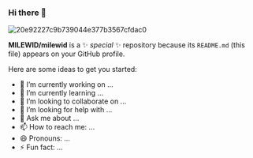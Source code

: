 ### Hi there 👋

![20e92227c9b739044e377b3567cfdac0](https://user-images.githubusercontent.com/62625293/186055932-0c71873c-1267-4509-bf61-3017312aaa3e.gif)

**MILEWID/milewid** is a ✨ _special_ ✨ repository because its `README.md` (this file) appears on your GitHub profile.

Here are some ideas to get you started:

- 🔭 I’m currently working on ...
- 🌱 I’m currently learning ...
- 👯 I’m looking to collaborate on ...
- 🤔 I’m looking for help with ...
- 💬 Ask me about ...
- 📫 How to reach me: ...
- 😄 Pronouns: ...
- ⚡ Fun fact: ...
